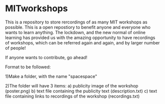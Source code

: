 # MITworkshops

This is a repository to store rercordings of as many MIT workshops as possible. This is a open repostiory to benefit anyone and everyone who wants to learn anything. The lockdown, and the new normal of online learning has provided us with the amazing opportunity to have recordings of workshops, which can be referred again and again, and by larger number of people!

If anyone wants to contribute, go ahead!

Format to be followed:

1)Make a folder, with the name "<clubname>space<workshop name>space<start date in DD-MM-YY>"

2)The folder will have 3 items: 
a) publicity image of the workshop (poster.png)
b) text file containing the publicity text (description.txt)
c) text file containing links to recordings of the workshop (recordings.txt)

